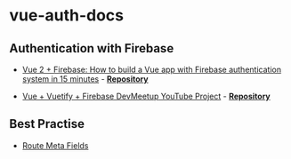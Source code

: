 # vue-auth-docs

## Authentication with Firebase

- [Vue 2 + Firebase: How to build a Vue app with Firebase authentication system in 15 minutes](https://medium.com/@anas.mammeri/vue-2-firebase-how-to-build-a-vue-app-with-firebase-authentication-system-in-15-minutes-fdce6f289c3c) - **[Repository](https://github.com/CaptainYouz/vue-firebase-tutorial)**

- [Vue + Vuetify + Firebase DevMeetup YouTube Project](https://www.youtube.com/playlist?list=PL55RiY5tL51qxUbODJG9cgrsVd7ZHbPrt) - **[Repository](https://github.com/academind/yt-devmeetup-vue-firebase)**

## Best Practise
- [Route Meta Fields](https://router.vuejs.org/en/advanced/meta.html)
